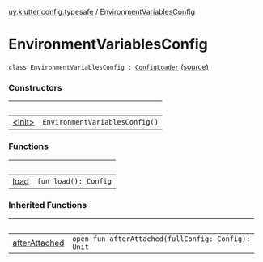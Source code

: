 [uy.klutter.config.typesafe](../index.md) / [EnvironmentVariablesConfig](.)


# EnvironmentVariablesConfig
<code>class EnvironmentVariablesConfig : [ConfigLoader](../-config-loader/index.md)</code> [(source)](https://github.com/kohesive/klutter/blob/master/config-typesafe-jdk6/src/main/kotlin/uy/klutter/config/typesafe/ConfigLoading.kt#L73)<br/>


### Constructors

|&nbsp;|&nbsp;|
|---|---|
| [&lt;init&gt;](-init-.md) | <code>EnvironmentVariablesConfig()</code><br/> |

### Functions

|&nbsp;|&nbsp;|
|---|---|
| [load](load.md) | <code>fun load(): Config</code><br/> |

### Inherited Functions

|&nbsp;|&nbsp;|
|---|---|
| [afterAttached](../-config-loader/after-attached.md) | <code>open fun afterAttached(fullConfig: Config): Unit</code><br/> |
